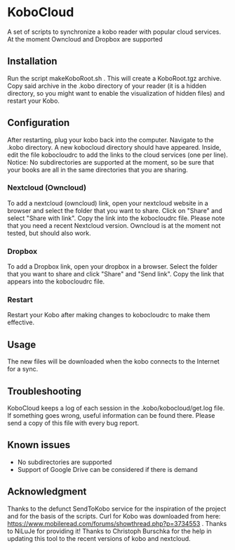 # KoboCloud
A set of scripts to synchronize a kobo reader with popular cloud services. At the moment Owncloud and Dropbox are supported

## Installation
Run the script makeKoboRoot.sh . This will create a KoboRoot.tgz archive. Copy said archive in the .kobo directory of your reader (it is a hidden directory, so you might want to enable the visualization of hidden files) and restart your Kobo.

## Configuration
After restarting, plug your kobo back into the computer. Navigate to the .kobo directory. A new kobocloud directory should have appeared. Inside, edit the file kobocloudrc to add the links to the cloud services (one per line).
Notice: No subdirectories are supported at the moment, so be sure that your books are all in the same directories that you are sharing.

### Nextcloud (Owncloud)
To add a nextcloud (owncloud) link, open your nextcloud website in a browser and select the folder that you want to share. Click on "Share" and select "Share with link". Copy the link into the kobocloudrc file.
Please note that you need a recent Nextcloud version. Owncloud is at the moment not tested, but should also work.

### Dropbox
To add a Dropbox link, open your dropbox in a browser. Select the folder that you want to share and click "Share" and "Send link". Copy the link that appears into the kobocloudrc file.

### Restart
Restart your Kobo after making changes to kobocloudrc to make them effective.

## Usage
The new files will be downloaded when the kobo connects to the Internet for a sync.

## Troubleshooting
KoboCloud keeps a log of each session in the .kobo/kobocloud/get.log file. If something goes wrong, useful information can be found there. Please send a copy of this file with every bug report.

## Known issues
* No subdirectories are supported
* Support of Google Drive can be considered if there is demand

## Acknowledgment
Thanks to the defunct SendToKobo service for the inspiration of the project and for the basis of the scripts.
Curl for Kobo was downloaded from here: https://www.mobileread.com/forums/showthread.php?p=3734553 . Thanks to NiLuJe for providing it!
Thanks to Christoph Burschka for the help in updating this tool to the recent versions of kobo and nextcloud.
